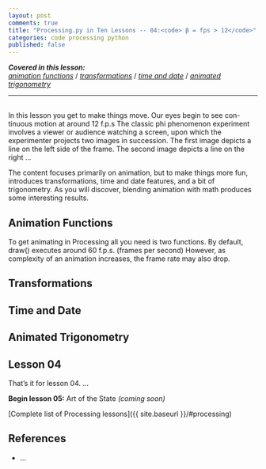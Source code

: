 ```yaml
---
layout: post
comments: true
title: "Processing.py in Ten Lessons -- 04:<code> β = fps > 12</code>"
categories: code processing python
published: false
---
```


***Covered in this lesson:***  
<a href="#animation-functions"><em>animation functions</em></a> /
<a href="#transformations"><em>transformations</em></a> /
<a href="#time-and-date"><em>time and date</em></a> /
<a href="#animated-trigonometry"><em>animated trigonometry</em></a>

---
&nbsp;  
In this lesson you get to make things move. Our eyes begin to see con- tinuous motion at around 12 f.p.s The classic phi phenomenon experiment involves a viewer or audience watching a screen, upon which the experimenter projects two images in succession. The first image depicts a line on the left side of the frame. The second image depicts a line on the right ...

The content focuses primarily on animation, but to make things more fun, introduces transformations, time and date features, and a bit of trigonometry. As you will discover, blending animation with math produces some interesting results.





## Animation Functions

To get animating in Processing all you need is two functions.
By default, draw() executes around 60 f.p.s. (frames per second)
However, as complexity of an animation increases, the frame rate may also drop.

## Transformations

## Time and Date

## Animated Trigonometry

## Lesson 04

That’s it for lesson 04.
...

**Begin lesson 05:** Art of the State *(coming soon)*

[Complete list of Processing lessons]({{ site.baseurl }}/#processing)

## References

* ...
